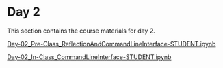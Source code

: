 Day 2
=======================
This section contains the course materials for day 2.

[Day-02_Pre-Class_ReflectionAndCommandLineInterface-STUDENT.ipynb](../daily/Day-02/Day-02_Pre-Class_ReflectionAndCommandLineInterface-STUDENT.ipynb)

[Day-02_In-Class_CommandLineInterface-STUDENT.ipynb](../daily/Day-02/Day-02_In-Class_CommandLineInterface-STUDENT.ipynb)